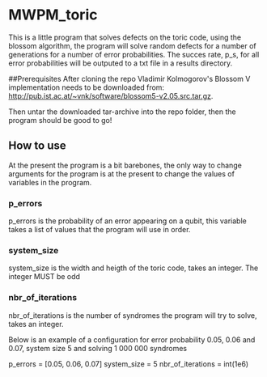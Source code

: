 # MWPM_toric
This is a little program that solves defects on the toric code, using the blossom algorithm, the program will solve random defects for a number of generations for a number of error probabilities. The succes rate, p_s, for all error probabilities will be outputed to a txt file in a results directory.

##Prerequisites
After cloning the repo Vladimir Kolmogorov's Blossom V implementation needs to be downloaded from: http://pub.ist.ac.at/~vnk/software/blossom5-v2.05.src.tar.gz.

Then untar the downloaded tar-archive into the repo folder, then the program should be good to go!

## How to use
At the present the program is a bit barebones, the only way to change arguments for the program is at the present to change the values of variables in the program.

### p_errors
p_errors is the probability of an error appearing on a qubit, this variable takes a list of values that the program will use in order.

### system_size
system_size is the width and heigth of the toric code, takes an integer. The integer MUST be odd

### nbr_of_iterations
nbr_of_iterations is the number of syndromes the program will try to solve, takes an integer.

Below is an example of a configuration for error probability 0.05, 0.06 and 0.07, system size 5 and solving 1 000 000 syndromes

p_errors = [0.05, 0.06, 0.07]
system_size = 5
nbr_of_iterations = int(1e6)
